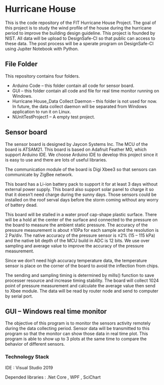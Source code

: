 # Hurricane House

This is the code repository of the FIT Hurricane House Project. The goal of this project is to study the wind profile of the house during the hurricane period to improve the building design guideline. This project is founded by NIST. All data will be upload to DesignSafe-CI so that public can access to these data. The post process will be a sperate program on DesignSafe-CI using Jupiter Notebook with Python.

## File Folder

This repository contains four folders.

- Arduino Code – this folder contain all code for sensor board.
- GUI – this folder contain all code and file for real time monitor running on Windows.
- Hurricane House_Data Collect Daemon – this folder is not used for now. In future, the data collect daemon will be separated from Windows application to run it on Linux.
- NUnitTestProject1 – A empty test project.

## Sensor board

The sensor board is designed by Jaycon Systems Inc. The MCU of the board is ATSAM21. This board is based on Adafruit Feather M0, which support Arduino IDE. We choose Arduino IDE to develop this project since it is easy to use and there are lots of useful libraries. 

The communication module of the board is Digi Xbee3 so that sensors can communicate by ZigBee network. 

This board has a Li-ion battery pack to support it for at least 3 days without external power supply. This board also support solar panel to charge it so that it doesn’t need charge during the sunny days. Those sensors could be installed on the roof serval days before the storm coming without any worry of battery dead.

This board will be stalled in a water proof cap-shape plastic surface. There will be a hold at the center of the surface and connected to the pressure on the board to measure the ambient static pressure. The accuracy of the pressure measurement is about $\pm$10Pa for each sample and the resolution is 2 Pa/div.  The native accuracy of the pressure sensor is $\pm$2% (15 – 115 kPa) and the native bit depth of the MCU build in ADC is 12 bits. We use over sampling and average value to improve the accuracy of the pressure measurement.

Since we don’t need high accuracy temperature data, the temperature sensor is place on the corner of the board to avoid the inflection from chips.

The sending and sampling timing is determined by mills() function to save processer resource and increase timing stability. The board will collect 1024 point of pressure measurement and calculate the average value then send to Xbee module. The data will be read by router node and send to computer by serial port.

## GUI – Windows real time monitor

The objective of this program is to monitor the sensors activity remotely during the data collecting period. Sensor data will be transmitted to this program so that the monitor can show those data in real time plot. This program is able to show up to 3 plots at the same time to compare the behavior of different sensors. 

### Technology Stack

IDE : Visual Studio 2019

Depended libraries : .Net Core , WPF , SciChart

